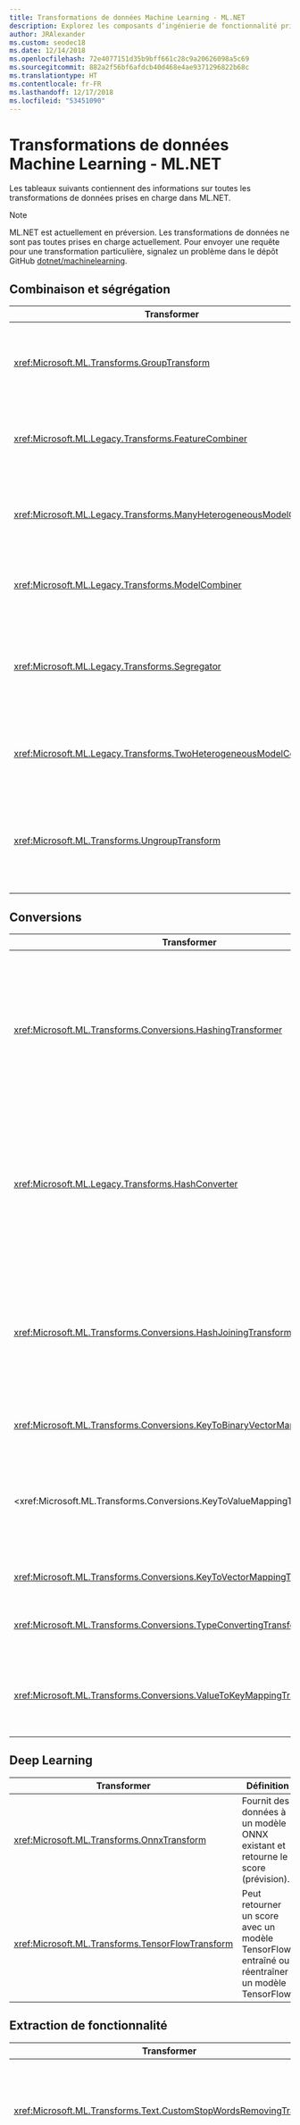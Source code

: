 ```yaml
---
title: Transformations de données Machine Learning - ML.NET
description: Explorez les composants d’ingénierie de fonctionnalité pris en charge dans ML.NET.
author: JRAlexander
ms.custom: seodec18
ms.date: 12/14/2018
ms.openlocfilehash: 72e4077151d35b9bff661c28c9a20626098a5c69
ms.sourcegitcommit: 882a2f56bf6afdcb40d468e4ae9371296822b68c
ms.translationtype: HT
ms.contentlocale: fr-FR
ms.lasthandoff: 12/17/2018
ms.locfileid: "53451090"
---
```

# <a name="machine-learning-data-transforms---mlnet"></a>Transformations de données Machine Learning - ML.NET

Les tableaux suivants contiennent des informations sur toutes les transformations de données prises en charge dans ML.NET.

> [!NOTE]
> ML.NET est actuellement en préversion. Les transformations de données ne sont pas toutes prises en charge actuellement. Pour envoyer une requête pour une transformation particulière, signalez un problème dans le dépôt GitHub [dotnet/machinelearning](https://github.com/dotnet/machinelearning/issues).

## <a name="combiners-and-segregators"></a>Combinaison et ségrégation

| Transformer | Définition |
| --- | --- |
| <xref:Microsoft.ML.Transforms.GroupTransform> | Regroupe les valeurs d’une colonne scalaire dans un vecteur en fonction d’un ID de groupe contigu. |
| <xref:Microsoft.ML.Legacy.Transforms.FeatureCombiner> | Combine toutes les caractéristiques dans une colonne de caractéristique. |
| <xref:Microsoft.ML.Legacy.Transforms.ManyHeterogeneousModelCombiner> | Combine une séquence de TransformModels et un PredictorModel dans un seul PredictorModel. |
| <xref:Microsoft.ML.Legacy.Transforms.ModelCombiner> | Combine une série de TransformModels dans un seul modèle. |
| <xref:Microsoft.ML.Legacy.Transforms.Segregator> | Dissocie des colonnes de vecteur dans des séquences de lignes (inverse de la transformation de regroupement). |
| <xref:Microsoft.ML.Legacy.Transforms.TwoHeterogeneousModelCombiner> | Combine un TransformModel et un PredictorModel dans un seul PredictorModel. |
| <xref:Microsoft.ML.Transforms.UngroupTransform> | Dissocie des colonnes de vecteur dans des séquences de lignes (inverse de la transformation de regroupement). |

## <a name="conversions"></a>Conversions 

| Transformer | Définition |
| --- | --- |
| <xref:Microsoft.ML.Transforms.Conversions.HashingTransformer> | Hache des colonnes à valeurs uniques ou des colonnes de vecteur. Pour les colonnes de vecteur, hache séparément chaque emplacement. Peut hacher des valeurs texte ou de valeurs de clés. |
| <xref:Microsoft.ML.Legacy.Transforms.HashConverter> | Convertit des valeurs de colonne en hachages. Cette transformation accepte les entrées numériques et textuelles, les colonnes à la fois uniques et à valeurs vectorielles. |
| <xref:Microsoft.ML.Transforms.Conversions.HashJoiningTransform> | Convertit plusieurs valeurs de colonne en hachages. Cette transformation accepte les entrées numériques et textuelles, les colonnes à la fois uniques et à valeurs vectorielles. |
| <xref:Microsoft.ML.Transforms.Conversions.KeyToBinaryVectorMappingTransformer> | Convertit une clé en colonne de vecteur binaire. |
| <xref:Microsoft.ML.Transforms.Conversions.KeyToValueMappingTransformer > | Utilise les métadonnées KeyValues pour mapper les index de clés aux valeurs correspondantes dans les métadonnées KeyValues. |
| <xref:Microsoft.ML.Transforms.Conversions.KeyToVectorMappingTransformer> | Convertit une clé en colonne de vecteur. |
| <xref:Microsoft.ML.Transforms.Conversions.TypeConvertingTransformer> | Modifie le type de colonne sous-jacent si le type peut être converti. |
| <xref:Microsoft.ML.Transforms.Conversions.ValueToKeyMappingTransformer> | Convertit des valeurs d’entrées (mots, nombres, etc.) en index dans un dictionnaire d’entrées. |


## <a name="deep-learning"></a>Deep Learning

| Transformer | Définition |
| --- | --- |
| <xref:Microsoft.ML.Transforms.OnnxTransform> | Fournit des données à un modèle ONNX existant et retourne le score (prévision). |
| <xref:Microsoft.ML.Transforms.TensorFlowTransform> | Peut retourner un score avec un modèle TensorFlow entraîné ou réentraîner un modèle TensorFlow. |

## <a name="feature-extraction"></a>Extraction de fonctionnalité

| Transformer | Définition |
| --- | --- |
| <xref:Microsoft.ML.Transforms.Text.CustomStopWordsRemovingTransform> | Supprime une liste spécifiée de mots vides en comparant des jetons individuels (comparaison sensible à la casse) à des mots vides.| 
| <xref:Microsoft.ML.Runtime.ImageAnalytics.ImageGrayscaleTransform> | Sélectionne une ou plusieurs colonnes ImageType et les convertit en une représentation en nuances de gris de la même image.|
| <xref:Microsoft.ML.Runtime.ImageAnalytics.ImageLoaderTransform> | Sélectionne une ou plusieurs colonnes ReadOnlyMemory et les charge au format ImageType. |
| <xref:Microsoft.ML.Runtime.ImageAnalytics.ImagePixelExtractorTransform> | Sélectionne une ou plusieurs colonnes ImageType et les convertit en représentation de vecteur.|
| <xref:Microsoft.ML.Runtime.ImageAnalytics.ImageResizerTransform> | Sélectionne une ou plusieurs colonnes ImageType et les redimensionne à la hauteur et à la largeur fournies.|
| <xref:Microsoft.ML.Transforms.Text.LatentDirichletAllocationTransformer> | Implémente LightLDA, une implémentation de pointe de Latent Dirichlet Allocation.|
| <xref:Microsoft.ML.Transforms.LoadTransform> | Charge des transformations spécifiques à partir du fichier de modèle spécifié. Permet des transformations de type « cherry picking » à partir d’une chaîne sérialisée, ou l’application d’une transformation préentraînée dans une vue de données différente (mais toujours compatible). |
| <xref:Microsoft.ML.Transforms.Text.NgramExtractingTransformer> | Produit un conteneur de décomptes de ngrams (séquences de valeurs consécutives de longueur 1-n) dans un vecteur de clés donné. Crée pour cela un dictionnaire de ngrams et utilise l’ID dans le dictionnaire en tant qu’index dans le conteneur. | 
| <xref:Microsoft.ML.Transforms.Text.NgramExtractorTransform> | Convertit une collection de texte tokénisé (vecteur de ReadOnlyMemory) ou des vecteurs de clés en vecteurs de fonctionnalité numériques. Les vecteurs de fonctionnalité sont des décomptes de ngrams (séquences de jetons consécutifs - mots ou clés - de longueur 1-n). | 
| <xref:Microsoft.ML.Transforms.Text.NgramHashExtractingTransformer> | Convertit une collection de texte tokénisé (vecteur de ReadOnlyMemory) en vecteurs de fonctionnalité numériques à l’aide d’un hachage. | 
| <xref:Microsoft.ML.Transforms.Text.NgramHashingTransformer> | Produit un conteneur de décomptes de ngrams (séquences de mots consécutifs de longueur 1-n) dans un texte donné. | 
| <xref:Microsoft.ML.Transforms.Categorical.OneHotEncodingTransformer> | Convertit la valeur catégorique en un tableau d’indicateurs en créant un dictionnaire de catégories selon les données et en utilisant l’ID dans le dictionnaire comme index du tableau |
| <xref:Microsoft.ML.Transforms.Projections.PcaTransform> | Calcule la projection du vecteur de fonctionnalité sur un sous-espace de rang inférieur. |
| <xref:Microsoft.ML.Transforms.Text.SentimentAnalyzingTransformer> | Utilise un modèle de sentiments préformé pour évaluer les chaînes d’entrée. |
| <xref:Microsoft.ML.Transforms.Text.StopWordsRemovingTransformer> | Supprime une liste spécifique à une langue de mots vides (mots les plus courants) en comparant des jetons individuels (comparaison sensible à la casse) à des mots vides. |
| <xref:Microsoft.ML.Transforms.Categorical.TermLookupTransformer> | Mappe les colonnes de valeurs texte à de nouvelles colonnes à l’aide d’un jeu de données de mappage fourni via ses arguments. |
| <xref:Microsoft.ML.Transforms.Text.WordBagBuildingTransformer> | Produit un conteneur de décomptes de ngrams (séquences de mots consécutifs) dans un texte donné. Crée pour cela un dictionnaire de ngrams et utilise l’ID dans le dictionnaire en tant qu’index dans le conteneur. |
| <xref:Microsoft.ML.Transforms.Text.WordHashBagProducingTransformer> | Produit un conteneur de décomptes de ngrams (séquences de mots consécutifs de longueur 1-n) dans un texte donné. Pour cela, il hache chaque ngram et utilise la valeur de hachage comme index dans le conteneur. |
| <xref:Microsoft.ML.Transforms.Text.WordTokenizingTransformer> | Fractionne le texte en mots à l’aide de caractères de séparation. |


## <a name="image-model-featurizers"></a>Personnaliseurs de modèle d’image

| Transformer | Définition |
| --- | --- |
| <xref:Microsoft.ML.Transforms.AlexNetExtension> | Il s’agit d’une méthode d’extension à utiliser avec <xref:Microsoft.ML.Transforms.DnnImageFeaturizerEstimator> afin d’utiliser un modèle [AlexNet](https://en.wikipedia.org/wiki/AlexNet) préentraîné. Le package NuGet contenant cette extension est également garanti pour inclure le fichier modèle binaire. | 
| <xref:Microsoft.ML.Transforms.ResNet18Extension> | Il s’agit d’une méthode d’extension à utiliser avec <xref:Microsoft.ML.Transforms.DnnImageFeaturizerEstimator> afin d’utiliser un modèle ResNet18 préentraîné. Le package NuGet contenant cette extension est également garanti pour inclure le fichier modèle binaire. |
| <xref:Microsoft.ML.Transforms.ResNet50Extension> | Il s’agit d’une méthode d’extension à utiliser avec <xref:Microsoft.ML.Transforms.DnnImageFeaturizerEstimator> afin d’utiliser un modèle ResNet50 préentraîné. Le package NuGet contenant cette extension est également garanti pour inclure le fichier modèle binaire. |
| <xref:Microsoft.ML.Transforms.ResNet101Extension> | Il s’agit d’une méthode d’extension à utiliser avec <xref:Microsoft.ML.Transforms.DnnImageFeaturizerEstimator> afin d’utiliser un modèle ResNet101 préentraîné. Le package NuGet contenant cette extension est également garanti pour inclure le fichier modèle binaire. |

## <a name="label-parsing"></a>Analyse d’étiquette

| Transformer | Définition |
| --- | --- |
| <xref:Microsoft.ML.Legacy.Transforms.Dictionarizer> | Convertit des valeurs d’entrées (mots, nombres, etc.) en index dans un dictionnaire d’entrées. |
| <xref:Microsoft.ML.Legacy.Transforms.LabelColumnKeyBooleanConverter> | Transforme l’étiquette en clé ou valeur booléenne (si nécessaire) afin de la rendre utilisable pour la classification. |
| <xref:Microsoft.ML.Transforms.LabelConvertTransform> |  Convertit des étiquettes. |
| <xref:Microsoft.ML.Transforms.LabelIndicatorTransform> | Remappe les étiquettes multiclasses au format True binaire, étiquettes False, principalement pour une utilisation avec OVA.|
| <xref:Microsoft.ML.Legacy.Transforms.LabelToFloatConverter> | Transforme l’étiquette en valeur flottante afin de la rendre utilisable pour la régression. |
| <xref:Microsoft.ML.Legacy.Transforms.PredictedLabelColumnOriginalValueConverter> | Transforme une colonne d’étiquette prédite en ses valeurs d’origine, sauf si elle est de type booléen. |

## <a name="missing-values"></a>Valeurs manquantes

| Transformer | Définition |
| --- | --- |
| <xref:Microsoft.ML.Transforms.MissingValueDroppingTransformer> | Supprime les valeurs manquantes des colonnes. |
| <xref:Microsoft.ML.Transforms.MissingValueIndicatorTransform> | Crée une colonne de sortie booléenne avec le même nombre d’emplacements que la colonne d’entrée, où la valeur de sortie est true si la valeur dans la colonne d’entrée est manquante. |
| <xref:Microsoft.ML.Transforms.MissingValueReplacingTransformer> | Gérer les valeurs manquantes en les remplaçant par la valeur par défaut ou la valeur moyenne/min/max (pour les colonnes non textuelles uniquement). |
| <xref:Microsoft.ML.Transforms.MissingValueIndicatorTransform> | Crée une colonne de sortie booléenne avec le même nombre d’emplacements que la colonne d’entrée, où la valeur de sortie est true si la valeur dans la colonne d’entrée est manquante. |

## <a name="normalization"></a>Normalisation

| Transformer | Définition |
| --- | --- |
| <xref:Microsoft.ML.Transforms.Projections.LpNormalizingTransformer> | Transformation de normalisation Lp-Norm (selon les vecteurs/lignes). |
| <xref:Microsoft.ML.Transforms.Normalizers.MeanVarDblAggregator> | Calcule la moyenne et la variance d’une colonne de valeurs de vecteur. Effectue le suivi de la moyenne actuelle et de la valeur M2 (somme des différences au carré des valeurs à partir de la moyenne), le nombre de valeurs NaN et le nombre d’éléments non nuls. |
| <xref:Microsoft.ML.Transforms.Normalizers.MeanVarSngAggregator> | Calcule la moyenne et la variance d’une colonne de valeurs de vecteur. Effectue le suivi de la moyenne actuelle et de la valeur M2 (somme des différences au carré des valeurs à partir de la moyenne), le nombre de valeurs NaN et le nombre d’éléments non nuls. |
| <xref:Microsoft.ML.Transforms.Normalizers.MinMaxDblAggregator> | Effectue le suivi des valeurs min, max, du nombre de valeurs non éparses (vCount) et du nombre d’appels ProcessValue() (trainCount) pour une colonne de valeurs de vecteur. |
| <xref:Microsoft.ML.Transforms.Normalizers.MinMaxSngAggregator> | Effectue le suivi des valeurs min, max, du nombre de valeurs non éparses (vCount) et du nombre d’appels ProcessValue() (trainCount) pour une colonne de valeurs de vecteur. |
| <xref:Microsoft.ML.Transforms.Normalizers.NormalizeTransform> | Normalise des plages de fonctionnalité. |
| <xref:Microsoft.ML.Transforms.Normalizers.NormalizingTransformer> |Normalise des plages de fonctionnalité. |

## <a name="onnx"></a>Onnx

| Transformer | Définition |
| --- | --- |
| <xref:Microsoft.ML.Transforms.OnnxTransform> | Retourne le score des modèles ONNX préformés qui utilisent la norme ONNX 1.2 |

## <a name="preprocessing"></a>Prétraitement
| Transformer | Définition |
| --- | --- |
| <xref:Microsoft.ML.Transforms.BootstrapSamplingTransformer> | Effectue une approximation de l’échantillonnage d’amorçage en utilisant l’échantillonnage de Poisson. |
| <xref:Microsoft.ML.Transforms.Projections.RandomFourierFeaturizingTransformer> | Produit une fonctionnalité de Fourier aléatoire. |
| <xref:Microsoft.ML.Transforms.Text.TokenizingByCharactersTransformer> | Générateur de jetons orienté caractère où le texte est considéré comme une séquence de caractères. |
| <xref:Microsoft.ML.Transforms.Projections.VectorWhiteningTransformer> | Simplifie l’optimisation pour vous aider à identifier les pondérations. |

## <a name="row-filters"></a>Filtres de lignes

| Transformer | Définition |
| --- | --- |
| <xref:Microsoft.ML.Transforms.RowShufflingTransformer> | Lit de façon aléatoire une tentative d’utilisation d’un curseur aléatoire avec un pool d’un nombre donné de lignes.  |
| <xref:Microsoft.ML.Transforms.SkipFilter> | Permet de limiter l’entrée à un sous-ensemble de lignes en ignorant un nombre de lignes. |
| <xref:Microsoft.ML.Transforms.SkipTakeFilter> | Permet de limiter l’entrée à un sous-ensemble de lignes à un décalage facultatif. Peut être utilisé pour implémenter la pagination des données. Lors de la création avec SkipTakeFilter.SkipArguments, se comporte comme `SkipFilter`.
| <xref:Microsoft.ML.Transforms.TakeFilter> | Permet de limiter l’entrée à un sous-ensemble de lignes en prenant les N premières lignes. |


## <a name="schema"></a>Schéma

| Transformer | Définition |
| --- | --- |
| <xref:Microsoft.ML.Transforms.ColumnCopyingTransformer> | Duplique des colonnes du jeu de données.|
| <xref:Microsoft.ML.Transforms.ColumnSelectingTransformer> | Sélectionne un ensemble de colonnes à supprimer ou à conserver à partir d’une entrée donnée. |
| <xref:Microsoft.ML.Transforms.FeatureSelection.SlotsDroppingTransformer> | Supprime des emplacements des colonnes.|
| <xref:Microsoft.ML.Legacy.Transforms.KeyToTextConverter> | KeyToValueTransform utilise les métadonnées KeyValues pour mapper les index de clés aux valeurs correspondantes dans les métadonnées KeyValues. |
| <xref:Microsoft.ML.Transforms.OptionalColumnTransform> | Crée une nouvelle colonne avec le type et les valeurs par défaut spécifiés. |
| <xref:Microsoft.ML.Transforms.RangeFilter> | Filtre un DataView sur une colonne de type Single, Double ou Clé (contiguë). Conserve les valeurs qui se trouvent dans la plage min/max spécifiée. Les valeurs NaN sont toujours exclues. Si l’entrée est un type Clé, les valeurs min/max sont considérées comme des pourcentages du nombre de valeurs. |

## <a name="tensorflow"></a>TensorFlow

| Transformer | Définition |
| --- | --- |
| <xref:Microsoft.ML.Transforms.TensorFlowTransform> | Retourne un score avec un modèle TensorFlow entraîné ou réentraîne un modèle TensorFlow. |

## <a name="text-processing-and-featurization"></a>Traitement de texte et personnalisation

| Transformer | Définition |
| --- | --- |
| <xref:Microsoft.ML.Transforms.Text.TextNormalizingTransformer> | Une transformation de normalisation de texte qui permet de normaliser la casse du texte, en supprimant des signes diacritiques, des signes de ponctuation et/ou des nombres. La transformation s’exécute sur l’entrée de texte ainsi que le vecteur de jetons/texte (vecteur de ReadOnlyMemory). |
| <xref:Microsoft.ML.Transforms.Text.TokenizingByCharactersTransformer> | Générateur de jetons orienté caractère où le texte est considéré comme une séquence de caractères. |

## <a name="time-series"></a>Série chronologique

| Transformer | Définition |
| --- | --- |
| <xref:Microsoft.ML.Runtime.TimeSeriesProcessing.ExponentialAverageTransform> | Sélectionne une moyenne pondérée des valeurs : ExpAvg(y_t) = a * y_t + (1-a) * ExpAvg(y_(t-1)). |
| <xref:Microsoft.ML.Runtime.TimeSeriesProcessing.IidChangePointDetector> | Implémente la transformation du détecteur de point de modification pour une séquence i.i.d. (échantillon aléatoire) en fonction d’une estimation de densité de noyau adaptative et de martingales. |
| <xref:Microsoft.ML.Runtime.TimeSeriesProcessing.IidSpikeDetector> | Implémente la transformation du détecteur de pic pour une séquence i.i.d. (échantillon aléatoire) en fonction d’une estimation de densité de noyau adaptative. |
| <xref:Microsoft.ML.Runtime.TimeSeriesProcessing.MovingAverageTransform> | Fournit une moyenne pondérée des valeurs de fenêtre glissante. |
| <xref:Microsoft.ML.Runtime.TimeSeriesProcessing.PercentileThresholdTransform> | Détermine si la valeur actuelle de la série chronologique appartient au centile de valeurs supérieures de la fenêtre glissante. |
| <xref:Microsoft.ML.Runtime.TimeSeriesProcessing.PValueTransform> | Calcule la valeur empirique p-valeur actuelle de la série en fonction des autres valeurs de la fenêtre glissante. |
| <xref:Microsoft.ML.Runtime.TimeSeriesProcessing.SlidingWindowTransform> | Génère une fenêtre glissante sur une série chronologique de type Single. |
| <xref:Microsoft.ML.Runtime.TimeSeriesProcessing.SsaChangePointDetector> | Implémente la transformation de détecteur de point de modification en fonction d’une modélisation Singular Spectrum de la série chronologique. |
| <xref:Microsoft.ML.Runtime.TimeSeriesProcessing.SsaSpikeDetector> | Implémente la transformation de détecteur de pic en fonction d’une modélisation Singular Spectrum de la série chronologique. |

## <a name="miscellaneous"></a>Divers

| Transformer | Définition |
| --- | --- |
| <xref:Microsoft.ML.Transforms.CompositeTransformer> | Crée une transformation de données composite. |
| <xref:Microsoft.ML.Transforms.CustomMappingTransformer%602> | Génère des colonnes supplémentaires et les ajoute à la collection `IDataView`. Ne modifie pas le nombre de lignes et peut être considéré comme le résultat d’une application de la fonction de l’utilisateur à chaque ligne des données d’entrée.|
| <xref:Microsoft.ML.Transforms.GenerateNumberTransform> | Ajoute une colonne avec une séquence de nombres générée. |
| <xref:Microsoft.ML.Transforms.ProduceIdTransform> | Produit une colonne avec l’ID du curseur en tant que colonne. |
| <xref:Microsoft.ML.Transforms.RandomNumberGenerator> | Génère un nombre aléatoire. |
| <xref:Microsoft.ML.Transforms.ScoringTransformer> | Combine les informations provenant de plusieurs modèles prévisionnels pour générer un nouveau modèle dans le pipeline à l’aide des scores d’un modèle déjà formé. |
